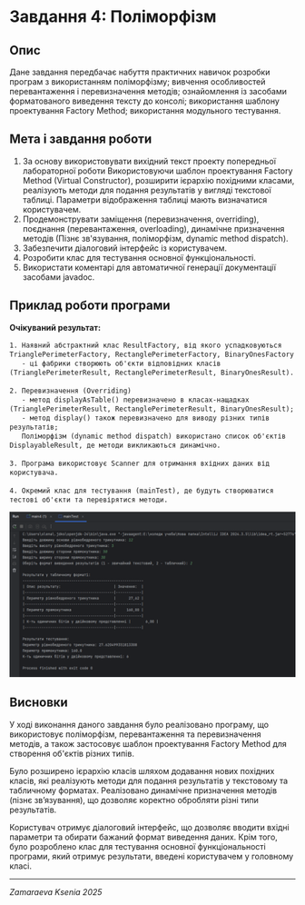 # Завдання 4: Поліморфізм

## Опис
Дане завдання передбачає набуття практичних навичок розробки програм з використанням поліморфізму; вивчення особливостей перевантаження і перевизначення методів; ознайомлення із засобами форматованого виведення тексту до консолі; використання шаблону проектування Factory Method; використання модульного тестування.

## Мета і завдання роботи

1. За основу використовувати вихідний текст проекту попередньої лабораторної роботи Використовуючи шаблон проектування Factory Method (Virtual Constructor), розширити ієрархію похідними класами, реалізують методи для подання результатів у вигляді текстової таблиці. Параметри відображення таблиці мають визначатися користувачем.
2. Продемонструвати заміщення (перевизначення, overriding), поєднання (перевантаження, overloading), динамічне призначення методів (Пізнє зв'язування, поліморфізм, dynamic method dispatch).
3. Забезпечити діалоговий інтерфейс із користувачем.
4. Розробити клас для тестування основної функціональності.
5. Використати коментарі для автоматичної генерації документації засобами javadoc.

## Приклад роботи програми

**Очікуваний результат:**
```
1. Наявний абстрактний клас ResultFactory, від якого успадковуються TrianglePerimeterFactory, RectanglePerimeterFactory, BinaryOnesFactory
   - ці фабрики створюють об'єкти відповідних класів (TrianglePerimeterResult, RectanglePerimeterResult, BinaryOnesResult).

2. Перевизначення (Overriding)
   - метод displayAsTable() перевизначено в класах-нащадках (TrianglePerimeterResult, RectanglePerimeterResult, BinaryOnesResult);
   - метод display() також перевизначено для виводу різних типів результатів;
   Поліморфізм (dynamic method dispatch) використано список об'єктів DisplayableResult, де методи викликаються динамічно.

3. Програма використовує Scanner для отримання вхідних даних від користувача.

4. Окремий клас для тестування (mainTest), де будуть створюватися тестові об'єкти та перевірятися методи.
```
![Знімок екрана 2025-03-27 225415.png](../image/%D0%97%D0%BD%D1%96%D0%BC%D0%BE%D0%BA%20%D0%B5%D0%BA%D1%80%D0%B0%D0%BD%D0%B0%202025-03-27%20225415.png)

## Висновки

У ході виконання даного завдання було реалізовано програму, що використовує поліморфізм, перевантаження та перевизначення методів, а також застосовує шаблон проектування Factory Method для створення об'єктів різних типів.

Було розширено ієрархію класів шляхом додавання нових похідних класів, які реалізують методи для подання результатів у текстовому та табличному форматах. Реалізовано динамічне призначення методів (пізнє зв’язування), що дозволяє коректно обробляти різні типи результатів.

Користувач отримує діалоговий інтерфейс, що дозволяє вводити вхідні параметри та обирати бажаний формат виведення даних. Крім того, було розроблено клас для тестування основної функціональності програми, який отримує результати, введені користувачем у головному класі.

---

*Zamaraeva Ksenia 2025*